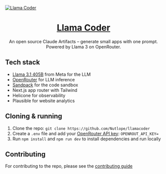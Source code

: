 <a href="https://www.llamacoder.io">
  <img alt="Llama Coder" src="./public/og-image.png">
  <h1 align="center">Llama Coder</h1>
</a>

<p align="center">
  An open source Claude Artifacts – generate small apps with one prompt. Powered by Llama 3 on OpenRouter.
</p>

## Tech stack

- [Llama 3.1 405B](https://ai.meta.com/blog/meta-llama-3-1/) from Meta for the LLM
- [OpenRouter](https://openrouter.ai) for LLM inference
- [Sandpack](https://sandpack.codesandbox.io/) for the code sandbox
- Next.js app router with Tailwind
- Helicone for observability
- Plausible for website analytics

## Cloning & running

1. Clone the repo: `git clone https://github.com/Nutlope/llamacoder`
2. Create a `.env` file and add your [OpenRouter API key](https://openrouter.ai): `OPENROUT_API_KEY=`
3. Run `npm install` and `npm run dev` to install dependencies and run locally

## Contributing

For contributing to the repo, please see the [contributing guide](./CONTRIBUTING.md)
